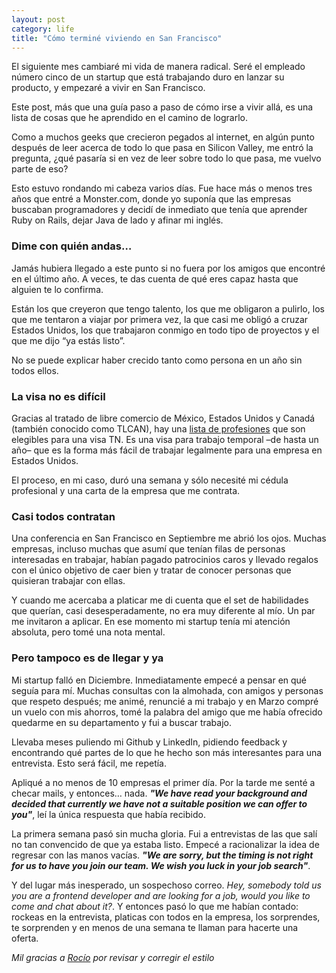 ```yaml
---
layout: post
category: life
title: "Cómo terminé viviendo en San Francisco"
---
```


El siguiente mes cambiaré mi vida de manera radical. Seré el empleado número cinco de un startup que está trabajando duro en lanzar su producto, y empezaré a vivir en San Francisco.

Este post, más que una guía paso a paso de cómo irse a vivir allá, es una lista de cosas que he aprendido en el camino de lograrlo.

Como a muchos geeks que crecieron pegados al internet, en algún punto después de leer acerca de todo lo que pasa en Silicon Valley, me entró la pregunta, ¿qué pasaría si en vez de leer sobre todo lo que pasa, me vuelvo parte de eso?

Esto estuvo rondando mi cabeza varios días. Fue hace más o menos tres años que entré a Monster.com, donde yo suponía que las empresas buscaban programadores y decidí de inmediato que tenía que aprender Ruby on Rails, dejar Java de lado y afinar mi inglés.

### Dime con quién andas…
Jamás hubiera llegado a este punto si no fuera por los amigos que encontré en el último año. A veces, te das cuenta de qué eres capaz hasta que alguien te lo confirma.

Están los que creyeron que tengo talento, los que me obligaron a pulirlo, los que me tentaron a viajar por primera vez, la que casi me obligó a cruzar Estados Unidos, los que trabajaron conmigo en todo tipo de proyectos y el que me dijo “ya estás listo”.

No se puede explicar haber crecido tanto como persona en un año sin todos ellos.

### La visa no es difícil
Gracias al tratado de libre comercio de México, Estados Unidos y Canadá (también conocido como TLCAN), hay una [lista de profesiones](http://www.nafta-sec-alena.org/en/view.aspx?x=343&mtpiID=147#Ap1603.D.1) que son elegibles para una visa TN. Es una visa para trabajo temporal –de hasta un año– que es la forma más fácil de trabajar legalmente para una empresa en Estados Unidos.

El proceso, en mi caso, duró  una semana y sólo necesité mi cédula profesional y una carta de la empresa que me contrata.

### Casi todos contratan
Una conferencia en San Francisco en Septiembre me abrió los ojos. Muchas empresas, incluso muchas que asumí que tenían filas de personas interesadas en trabajar, habían pagado patrocinios caros y llevado regalos con el único objetivo de caer bien y tratar de conocer personas que quisieran trabajar con ellas.

Y cuando me acercaba a platicar me di cuenta que el set de habilidades que querían, casi desesperadamente, no era muy diferente al mío. Un par me invitaron a aplicar. En ese momento mi startup tenía mi atención absoluta, pero tomé una nota mental.

### Pero tampoco es de llegar y ya
Mi startup falló en Diciembre. Inmediatamente empecé a pensar en qué seguía para mí. Muchas consultas con la almohada, con amigos y personas que respeto después; me animé, renuncié a mi trabajo y en Marzo compré un vuelo con mis ahorros, tomé la palabra del amigo que me había ofrecido quedarme en su departamento y fui a buscar trabajo.

Llevaba meses puliendo mi Github y LinkedIn, pidiendo feedback y encontrando qué partes de lo que he hecho son más interesantes para una entrevista. Esto será fácil, me repetía.

Apliqué a no menos de 10 empresas el primer día. Por la tarde me senté a checar mails, y entonces… nada. ***"We have read your background and decided that currently we have not a suitable position we can offer to you"***, leí la única respuesta que había recibido.

La primera semana pasó sin mucha gloria. Fui a entrevistas de las que salí no tan convencido de que ya estaba listo. Empecé a racionalizar la idea de regresar con las manos vacías. ***"We are sorry, but the timing is not right for us to have you join our team. We wish you luck in your job search"***.

Y del lugar más inesperado, un sospechoso correo. *Hey, somebody told us you are a frontend developer and are looking for a job, would you like to come and chat about it?*. Y entonces pasó lo que me habían contado: rockeas en la entrevista, platicas con todos en la empresa, los sorprendes, te sorprenden y en menos de una semana te llaman para hacerte una oferta.

*Mil gracias a [Rocío](http://twitter.com/lachinous) por revisar y corregir el estilo*
